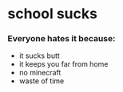 # school sucks

### Everyone hates it because:
* it sucks butt
* it keeps you far from home
* no minecraft
* waste of time